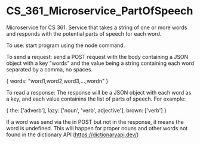 # CS_361_Microservice_PartOfSpeech
Microservice for CS 361. Service that takes a string of one or more words and responds with the potential parts of speech for each word. 

To use: start program using the node command. 

To send a request: send a POST request with the body containing a JSON object with a key "words" and the value being a string containing each word separated by a comma, no spaces.

{ words: "word1,word2,word3,...,wordn" }

To read a response: The response will be a JSON object with each word as a key, and each value containins the list of parts of speech. For example:

{ the: ['adverb'], lazy: ['noun', 'verb', adjective'], brown: ['verb'] }

If a word was send via the in POST but not in the response, it means the word is undefined. This will happen for proper nouns and other words not found in the dictionary API (https://dictionaryapi.dev/)
